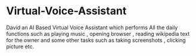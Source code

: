 # Virtual-Voice-Assistant

David an AI Based Virtual Voice Assistant which performs All the daily functions such as playing music , opening browser , reading wikipedia text for the owner and some other tasks such as taking screenshots , clicking picture etc.
